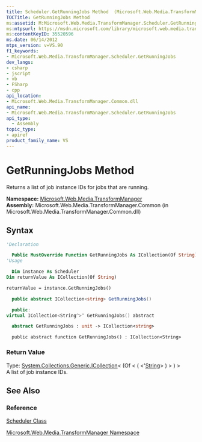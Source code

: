 ```yaml
---
title: Scheduler.GetRunningJobs Method  (Microsoft.Web.Media.TransformManager)
TOCTitle: GetRunningJobs Method
ms:assetid: M:Microsoft.Web.Media.TransformManager.Scheduler.GetRunningJobs
ms:mtpsurl: https://msdn.microsoft.com/library/microsoft.web.media.transformmanager.scheduler.getrunningjobs(v=VS.90)
ms:contentKeyID: 35520596
ms.date: 06/14/2012
mtps_version: v=VS.90
f1_keywords:
- Microsoft.Web.Media.TransformManager.Scheduler.GetRunningJobs
dev_langs:
- csharp
- jscript
- vb
- FSharp
- cpp
api_location:
- Microsoft.Web.Media.TransformManager.Common.dll
api_name:
- Microsoft.Web.Media.TransformManager.Scheduler.GetRunningJobs
api_type:
  - Assembly
topic_type:
- apiref
product_family_name: VS
---
```


# GetRunningJobs Method

Returns a list of job instance IDs for jobs that are running.

**Namespace:**  [Microsoft.Web.Media.TransformManager](microsoft-web-media-transformmanager-namespace.md)  
**Assembly:**  Microsoft.Web.Media.TransformManager.Common (in Microsoft.Web.Media.TransformManager.Common.dll)

## Syntax

```vb
'Declaration

  Public MustOverride Function GetRunningJobs As ICollection(Of String)
'Usage

  Dim instance As Scheduler
Dim returnValue As ICollection(Of String)

returnValue = instance.GetRunningJobs()
```

```csharp
  public abstract ICollection<string> GetRunningJobs()
```

```cpp
  public:
virtual ICollection<String^>^ GetRunningJobs() abstract
```

``` fsharp
  abstract GetRunningJobs : unit -> ICollection<string>
```

```jscript
  public abstract function GetRunningJobs() : ICollection<String>
```

### Return Value

Type: [System.Collections.Generic.ICollection](https://msdn.microsoft.com/library/92t2ye13)\< (Of \< ( \<'[String](https://msdn.microsoft.com/library/s1wwdcbf)\> ) \> ) \>  
A list of job instance IDs.  

## See Also

### Reference

[Scheduler Class](scheduler-class-microsoft-web-media-transformmanager.md)

[Microsoft.Web.Media.TransformManager Namespace](microsoft-web-media-transformmanager-namespace.md)

